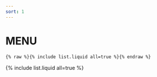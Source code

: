 ```yaml
---
sort: 1
---
```


# MENU 

```
{% raw %}{% include list.liquid all=true %}{% endraw %}
```

{% include list.liquid all=true %}
